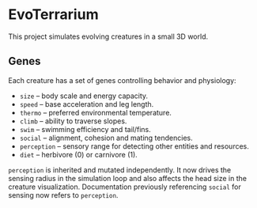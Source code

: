 # EvoTerrarium

This project simulates evolving creatures in a small 3D world.

## Genes

Each creature has a set of genes controlling behavior and physiology:

- `size` – body scale and energy capacity.
- `speed` – base acceleration and leg length.
- `thermo` – preferred environmental temperature.
- `climb` – ability to traverse slopes.
- `swim` – swimming efficiency and tail/fins.
- `social` – alignment, cohesion and mating tendencies.
- `perception` – sensory range for detecting other entities and resources.
- `diet` – herbivore (0) or carnivore (1).

`perception` is inherited and mutated independently. It now drives the sensing
radius in the simulation loop and also affects the head size in the creature
visualization. Documentation previously referencing `social` for sensing now
refers to `perception`.
